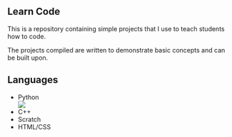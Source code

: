 <head>
  <link rel="stylesheet" href="https://cdn.jsdelivr.net/gh/devicons/devicon@v2.14.0/devicon.min.css">
</head>

<body>
<h2>Learn Code</h2>
<p>This is a repository containing simple projects that I use to teach students how to code.</p>
<p>The projects compiled are written to demonstrate basic concepts and can be built upon.</p>

<h2>Languages</h2>
<ul>
  <li>Python</li>
  <img src="https://cdn.jsdelivr.net/gh/devicons/devicon/icons/cplusplus/cplusplus-original.svg" />
<li>C++</li>
  <li>Scratch</li>
  <li>HTML/CSS</li>
</ul>
</body>
